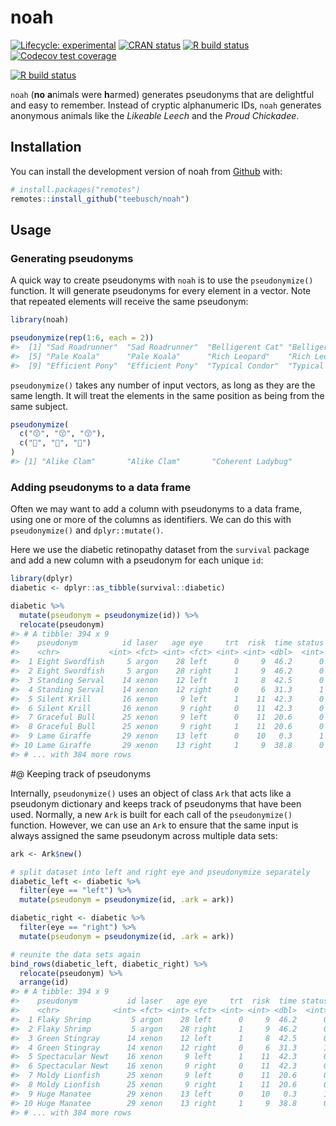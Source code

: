 
<!-- README.md is generated from README.Rmd. Please edit that file -->

# noah

<!-- badges: start -->

[![Lifecycle:
experimental](https://img.shields.io/badge/lifecycle-experimental-orange.svg)](https://www.tidyverse.org/lifecycle/#experimental)
[![CRAN
status](https://www.r-pkg.org/badges/version/noah)](https://CRAN.R-project.org/package=noah)
[![R build
status](https://github.com/Teebusch/noah/workflows/R-CMD-check/badge.svg)](https://github.com/Teebusch/noah/actions)
[![Codecov test
coverage](https://codecov.io/gh/Teebusch/noah/branch/master/graph/badge.svg)](https://codecov.io/gh/Teebusch/noah?branch=master)

[![R build
status](https://github.com/Teebusch/noah/workflows/R-CMD-check/badge.svg)](https://github.com/Teebusch/noah/actions)
<!-- badges: end -->

`noah` (**no** **a**nimals were **h**armed) generates pseudonyms that
are delightful and easy to remember. Instead of cryptic alphanumeric
IDs, `noah` generates anonymous animals like the *Likeable Leech* and
the *Proud Chickadee*.

## Installation

You can install the development version of noah from
[Github](/https://github.com/teebusch/noah) with:

``` r
# install.packages("remotes")
remotes::install_github("teebusch/noah")
```

## Usage

### Generating pseudonyms

A quick way to create pseudonyms with `noah` is to use the
`pseudonymize()` function. It will generate pseudonyms for every element
in a vector. Note that repeated elements will receive the same
pseudonym:

``` r
library(noah)

pseudonymize(rep(1:6, each = 2))
#>  [1] "Sad Roadrunner"  "Sad Roadrunner"  "Belligerent Cat" "Belligerent Cat"
#>  [5] "Pale Koala"      "Pale Koala"      "Rich Leopard"    "Rich Leopard"   
#>  [9] "Efficient Pony"  "Efficient Pony"  "Typical Condor"  "Typical Condor"
```

`pseudonymize()` takes any number of input vectors, as long as they are
the same length. It will treat the elements in the same position as
being from the same subject.

``` r
pseudonymize(
  c("😙", "😙", "😙"), 
  c("🥕", "🥕", "🍰")
)
#> [1] "Alike Clam"       "Alike Clam"       "Coherent Ladybug"
```

### Adding pseudonyms to a data frame

Often we may want to add a column with pseudonyms to a data frame, using
one or more of the columns as identifiers. We can do this with
`pseudonymize()` and `dplyr::mutate()`.

Here we use the diabetic retinopathy dataset from the `survival` package
and add a new column with a pseudonym for each unique `id`:

``` r
library(dplyr)
diabetic <- dplyr::as_tibble(survival::diabetic)

diabetic %>% 
  mutate(pseudonym = pseudonymize(id)) %>% 
  relocate(pseudonym)
#> # A tibble: 394 x 9
#>    pseudonym          id laser   age eye     trt  risk  time status
#>    <chr>           <int> <fct> <int> <fct> <int> <int> <dbl>  <int>
#>  1 Eight Swordfish     5 argon    28 left      0     9  46.2      0
#>  2 Eight Swordfish     5 argon    28 right     1     9  46.2      0
#>  3 Standing Serval    14 xenon    12 left      1     8  42.5      0
#>  4 Standing Serval    14 xenon    12 right     0     6  31.3      1
#>  5 Silent Krill       16 xenon     9 left      1    11  42.3      0
#>  6 Silent Krill       16 xenon     9 right     0    11  42.3      0
#>  7 Graceful Bull      25 xenon     9 left      0    11  20.6      0
#>  8 Graceful Bull      25 xenon     9 right     1    11  20.6      0
#>  9 Lame Giraffe       29 xenon    13 left      0    10   0.3      1
#> 10 Lame Giraffe       29 xenon    13 right     1     9  38.8      0
#> # ... with 384 more rows
```

\#@ Keeping track of pseudonyms

Internally, `pseudonymize()` uses an object of class `Ark` that acts
like a pseudonym dictionary and keeps track of pseudonyms that have been
used. Normally, a new `Ark` is built for each call of the
`pseudonymize()` function. However, we can use an `Ark` to ensure that
the same input is always assigned the same pseudonym across multiple
data sets:

``` r
ark <- Ark$new()

# split dataset into left and right eye and pseudonymize separately
diabetic_left <- diabetic %>% 
  filter(eye == "left") %>% 
  mutate(pseudonym = pseudonymize(id, .ark = ark))

diabetic_right <- diabetic %>% 
  filter(eye == "right") %>% 
  mutate(pseudonym = pseudonymize(id, .ark = ark))

# reunite the data sets again
bind_rows(diabetic_left, diabetic_right) %>% 
  relocate(pseudonym) %>% 
  arrange(id)
#> # A tibble: 394 x 9
#>    pseudonym           id laser   age eye     trt  risk  time status
#>    <chr>            <int> <fct> <int> <fct> <int> <int> <dbl>  <int>
#>  1 Flaky Shrimp         5 argon    28 left      0     9  46.2      0
#>  2 Flaky Shrimp         5 argon    28 right     1     9  46.2      0
#>  3 Green Stingray      14 xenon    12 left      1     8  42.5      0
#>  4 Green Stingray      14 xenon    12 right     0     6  31.3      1
#>  5 Spectacular Newt    16 xenon     9 left      1    11  42.3      0
#>  6 Spectacular Newt    16 xenon     9 right     0    11  42.3      0
#>  7 Moldy Lionfish      25 xenon     9 left      0    11  20.6      0
#>  8 Moldy Lionfish      25 xenon     9 right     1    11  20.6      0
#>  9 Huge Manatee        29 xenon    13 left      0    10   0.3      1
#> 10 Huge Manatee        29 xenon    13 right     1     9  38.8      0
#> # ... with 384 more rows
```
